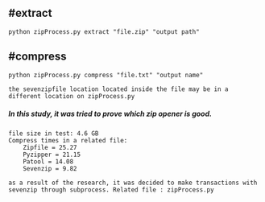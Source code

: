 
## #extract
	python zipProcess.py extract "file.zip" "output path"

## #compress
	python zipProcess.py compress "file.txt" "output name"

	the sevenzipfile location located inside the file may be in a different location on zipProcess.py

##### In this study, it was tried to prove which zip opener is good.
	file size in test: 4.6 GB
	Compress times in a related file:
		Zipfile = 25.27
		Pyzipper = 21.15
		Patool = 14.08
		Sevenzip = 9.82
		
	as a result of the research, it was decided to make transactions with sevenzip through subprocess. Related file : zipProcess.py
